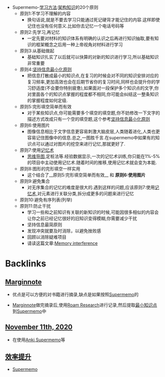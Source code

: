 - Supermemo-[学习方法](<学习方法.md>):[架构知识](<架构知识.md>)的20个原则
    - 原则1:不学习不理解的内容
        - 换句话说,就是不要去学习只能通过死记硬背才能记住的内容.这样即使记住也没有任何意义.比如你去记忆一个电话号码等
    - 原则2:先学习,再记忆
        - 一定先要对材料的知识体系有明确的认识之后再进行知识抽取,要有知识的框架概念之后用一种上帝视角对材料进行学习
    - 原则3:从基础做起
        - 基础知识扎实了以后就可以快算的对新的知识进行学习,所以基础知识非常重要
    - 原则4:[坚持信息最小化原则](<坚持信息最小化原则.md>)
        - 把信息打散成最小的知识点,在复习的时候会对不同的知识安排对应的复习频率,更加高效也会在后期节省你的复习时间,同样也会提升你的学习舒适度(不会要你特别疲惫),如果面对一段保护多个知识点的文字,你对里面各个的知识点掌握的程度都不相同,你可能会纠结这一整条知识的掌握程度如何定级.
    - 原则5:完形填空简单而有效
        - 对于某些知识点,你可能需要多个填空的填空题,你不妨修改一下文字的描述方式改成只有一个空的填空题,这个参考[坚持信息最小化原则](<坚持信息最小化原则.md>)
    - 原则6:使用图片
        - 图像信息相比于文字信息更容易刺激大脑皮层,人类随着进化,人类也更容易记住图像中的信息.总之,一图胜千言.在supermemo中如果有的知识点可以通过对图片的挖空来进行记忆,那就更好了.
    - 原则7:使用[记忆术](<记忆术.md>)
        - [思维导图](<思维导图.md>),定桩法等.经验数据显示,一次的记忆术训练,你只能在1%-5%的项目中主动使用记忆术.随着时间的推移,使用记忆术就会变为本能.
    - 原则8:图形的完形填空一样实用
        - 这个结合了__原则5:完形填空简单而有效__ 和 __原则6:使用图片__
    - 原则9:避免集合
        - 对无序集合的记忆的难度是很大的.遇到这样的问题,应该原则7:使用[记忆术](<记忆术.md>),对元素进行关联分类,拆分成更多的问题来进行记忆
    - 原则10:避免有序列表(列举)
    - 原则11:防止干扰
        - 学习一些和之前知识有关联的新知识的时候,可能因很多相似的内容会让你之前已经记忆很好的旧知识变得模糊,你需要减少干扰
        - 坚持信息最简原则
        - 发现冲突就要及时消除，以避免挫败感
        - 回顾以消除疑难项目
        - 请读这篇文章:[Memory interference](https://www.supermemo.com/en/archives1990-2015/english/ol/ks)

# Backlinks
## [Marginnote](<Marginnote.md>)
- 优点是可以方便的对书籍进行摘录,缺点是如果按照[Supermemo](<Supermemo.md>)的

- [Marginnote](<Marginnote.md>)做完摘录后,使用[Roam Research](<Roam Research.md>)进行记录,然后提取[最小知识点](<最小知识点.md>)到[Supermemo](<Supermemo.md>)中

## [November 11th, 2020](<November 11th, 2020.md>)
- 在使用[Anki](<Anki.md>),[Supermemo](<Supermemo.md>)等

## [效率提升](<效率提升.md>)
- [Supermemo](<Supermemo.md>)

